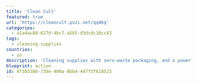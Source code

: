 ```yaml
---
title: 'Clean Cult'
featured: true
url: 'https://cleancult.pvzi.net/qq4kq'
categories:
  - a1a4ac88-627d-4bc7-a5b5-d3dcdc10cc43
tags:
  - cleaning-supplies
countries:
  - us
description: 'Cleaning supplies with zero-waste packaging, and a powerful clean that''s better for you and the planet.'
blueprint: action
id: 8f3b5386-738e-400a-8bb4-447f3f618523
---
```

